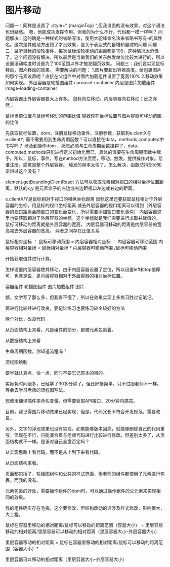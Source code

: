 # 图片移动

问题一：同样是设置了 :style=" {marginTop} ",但我设置的没有效果，对这个语法也很疑惑。
嗯，他能成功发挥作用。但我的为什么不行，代码都一模一样啊？
问题解决：这的确是一种样式的省略写法，使用大驼峰命名法来省略书写有-的属性名。这次是其他地方出错了才没效果，是关于表达式的自增和自减的问题
问题二：监听鼠标的滚轮事件，每次鼠标滚轮移动的距离都是100，这种情况太奇怪了。这个问题没有解决，所以最后是当做我们的关东触发单位比较大进行的，所以设置滚动幅度时设置为了100范围以外才触发翻页效果。
问题三：我们要实现鼠标移动，图片移动的效果。
需要解决的问题：
1.图片要超出容器高度。给包裹图片的那个元素设置呢？直接在父组件中对图片加载组件设置了宽高110%
2.移动效果如何实现。
外层容器是轮播图组件 carousel-container
内层是图片加载组件 image-loading-container

内层容器比外层容器要大上许多。
鼠标向左移动，内层容器向右移动；反之亦然；

鼠标当前位置与鼠标可移动的范围比值
容器现在坐标位置与图片容器可移动范围的比值

先获取鼠标位置，dom，注册鼠标移动事件，注册参数，获取到e.clentX与e.clientY;
需不需要用到生命周期函数？可以直接在data，methods,computed中书写吗？
涉及到操作dom ，感觉必须与生命周期函数挂钩了，data，computed,methods只能进行定义初始化而已，具体的值要在生命周期函数中赋予。所以，鼠标，事件，写在method方法里面，移动，触发。提供操作对象。给谁注册，感觉是整个外层容器。
触发的频率太快了。怎么解决，函数防抖部分知识讲过这个没有？

element.getBoundingClientReact 方法可以获取元素相对视口的相对坐标位置距离。默认的x,y 是元素盒子的左边或右边距视口左边或右边的距离。

e.clientX/Y是鼠标相对于视口的横纵坐标距离
鼠标这里还要获取鼠标相对于外层容器的坐标。用鼠标的视口坐标距离 减去外层容器的视口距离可以得到（外层容器的视口距离会随窗口的变化而变化，所以需要添加窗口变化事件）
内层容器这里也要获取相对于外层容器的坐标。这个坐标就是我们需要进行求取并赋值的。
鼠标可移动的距离就是外层容器的宽高。
内层容器可移动的距离是内层容器的宽高减去外层容器的宽高。
两者之间存在比值关系

鼠标相对坐标 ： 鼠标可移动范围 = 内层容器相对坐标 ： 内层容器可移动范围
内层容器相对坐标 = 鼠标相对坐标 * 内层容器可移动范围 /鼠标可移动范围

开始获取值并进行计算。

怎样设置内层容器使其移动，由于内层容器设置了定位，所以设置left和top值即可，也就是说，是内层容器相对于外层容器的相对坐标位置。

容器组件
轮播图组件
图片加载组件
图片



额，文字写了那么多，但我看不懂了，所以在效果实现上多练习胜过记笔记。

要进行比较并进行改良，要记忆练习也要练习较全较好的方法

两个对比，改良代码

 从页面结构上来看，凡是组件的部分，都被元素包裹着。

从数据结构上来看

生命周期函数，你知道流程吗？

流程图绘制

要学就认真点，快一点，同时不要忘记原本的目的。 

实际耗时间跟多，已经学了30多分钟了。但还好挺简单，只不过跟老师不一样。等会去学习老师的流程图写法。

想使用翻译插件来命名变量，但需要获取API接口，20分钟内搞完。



目前，我记得图片移动效果已经实现，但是，代码冗长不符合开发规范，需要改良。

另外，文字的浮现效果也没有实现。如果能够版本回溯，就能够删除自己的代码重写，但现在不行，只能凑合着与老师代码进行比较进行修改。但差别太多了，从页面结构就不一样。是该对自己全盘否定吗？



从实现思路上看代码，而不是从上到下来看代码。

从页面结构来看。

页面都包括了，轮播图组件和公共的样式界面，但老师的组件都使用了元素进行包裹。而我的没有。

元素包裹的好处，需要操作组件的dom时，可以通过操作组件的父元素来实现相同的效果。

我的组件确实存在毛病，这个要修改，但结构改动的话涉及样式修改，影响很大，大工程。

鼠标在容器里移动的相对距离/鼠标可以移动的距离范围（容器大小） = 里层容器移动的相对距离/里层容器可以移动的相对距离（里层容器大小-外层容器大小）

里层容器移动的相对距离 = 鼠标在容器里移动的相对距离/鼠标可以移动的距离范围（容器大小）*

里层容器可以移动的相对距离（里层容器大小-外层容器大小）
